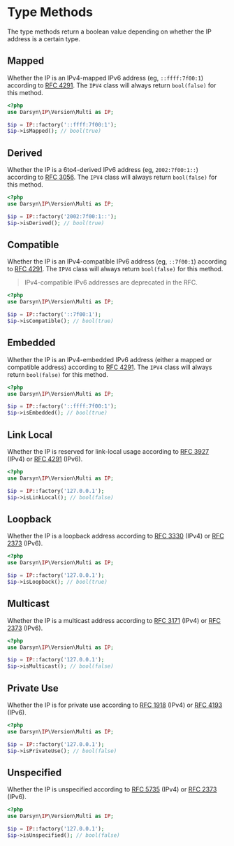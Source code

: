 # Type Methods

The type methods return a boolean value depending on whether the IP address is a
certain type.

## Mapped

Whether the IP is an IPv4-mapped IPv6 address (eg, `::ffff:7f00:1`) according to
[RFC 4291](https://tools.ietf.org/html/rfc4291#section-2.5.5.2
"IP Version 6 Addressing Architecture"). The `IPV4` class will always return
`bool(false)` for this method.

```php
<?php
use Darsyn\IP\Version\Multi as IP;

$ip = IP::factory('::ffff:7f00:1');
$ip->isMapped(); // bool(true)
```

## Derived

Whether the IP is a 6to4-derived IPv6 address (eg, `2002:7f00:1::`) according
to [RFC 3056](https://tools.ietf.org/html/rfc3056
"Connection of IPv6 Domains via IPv4 Clouds"). The `IPV4` class will always return
`bool(false)` for this method.

```php
<?php
use Darsyn\IP\Version\Multi as IP;

$ip = IP::factory('2002:7f00:1::');
$ip->isDerived(); // bool(true)
```

## Compatible

Whether the IP is an IPv4-compatible IPv6 address (eg, `::7f00:1`) according to
[RFC 4291](https://tools.ietf.org/html/rfc4291.html#section-2.5.5.1
"IP Version 6 Addressing Architecture"). The `IPV4` class will always return
`bool(false)` for this method.

> IPv4-compatible IPv6 addresses are deprecated in the RFC.

```php
<?php
use Darsyn\IP\Version\Multi as IP;

$ip = IP::factory('::7f00:1');
$ip->isCompatible(); // bool(true)
```

## Embedded

Whether the IP is an IPv4-embedded IPv6 address (either a mapped or compatible
address) according to
[RFC 4291](https://tools.ietf.org/html/rfc4291.html#section-2.5.5
"IP Version 6 Addressing Architecture"). The `IPV4` class will always return
`bool(false)` for this method.

```php
<?php
use Darsyn\IP\Version\Multi as IP;

$ip = IP::factory('::ffff:7f00:1');
$ip->isEmbedded(); // bool(true)
```

## Link Local

Whether the IP is reserved for link-local usage according to
[RFC 3927](https://tools.ietf.org/html/rfc3927 "Dynamic Configuration of IPv4
Link-Local Addresses") (IPv4) or [RFC 4291](https://tools.ietf.org/html/rfc4291
"IP Version 6 Addressing Architecture") (IPv6).

```php
<?php
use Darsyn\IP\Version\Multi as IP;

$ip = IP::factory('127.0.0.1');
$ip->isLinkLocal(); // bool(false)
```

## Loopback

Whether the IP is a loopback address according to
[RFC 3330](https://tools.ietf.org/html/rfc3330 "Special-Use IPv4 Addresses")
(IPv4) or [RFC 2373](https://tools.ietf.org/html/rfc2373
"IP Version 6 Addressing Architecture") (IPv6).

```php
<?php
use Darsyn\IP\Version\Multi as IP;

$ip = IP::factory('127.0.0.1');
$ip->isLoopback(); // bool(true)
```

## Multicast

Whether the IP is a multicast address according to
[RFC 3171](https://tools.ietf.org/html/rfc3171 "IANA Guidelines for IPv4
Multicast Address Assignments") (IPv4) or
[RFC 2373](https://tools.ietf.org/html/rfc2373 "IP Version 6 Addressing
Architecture") (IPv6).

```php
<?php
use Darsyn\IP\Version\Multi as IP;

$ip = IP::factory('127.0.0.1');
$ip->isMulticast(); // bool(false)
```

## Private Use

Whether the IP is for private use according to
[RFC 1918](https://tools.ietf.org/html/rfc1918 "Address Allocation for Private
Internets") (IPv4) or [RFC 4193](https://tools.ietf.org/html/rfc4193 "Unique
Local IPv6 Unicast Addresses") (IPv6).

```php
<?php
use Darsyn\IP\Version\Multi as IP;

$ip = IP::factory('127.0.0.1');
$ip->isPrivateUse(); // bool(false)
```

## Unspecified

Whether the IP is unspecified according to
[RFC 5735](https://tools.ietf.org/html/rfc5735 "Special Use IPv4 Addresses")
(IPv4) or [RFC 2373](https://tools.ietf.org/html/rfc2373 "IP Version 6
Addressing Architecture") (IPv6).

```php
<?php
use Darsyn\IP\Version\Multi as IP;

$ip = IP::factory('127.0.0.1');
$ip->isUnspecified(); // bool(false)
```
